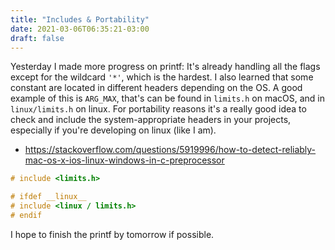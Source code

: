 ```yaml
---
title: "Includes & Portability"
date: 2021-03-06T06:35:21-03:00
draft: false
---
```


Yesterday I made more progress on printf:
It's already handling all the flags except for the wildcard `'*'`, which is the hardest.
I also learned that some constant are located in different headers depending on the OS.
A good example of this is `ARG_MAX`, that's can be found in `limits.h` on macOS,
and in `linux/limits.h` on linux.
For portability reasons it's a really good idea to check and include the
system-appropriate headers in your projects, especially if you're developing on
linux (like I am).

- https://stackoverflow.com/questions/5919996/how-to-detect-reliably-mac-os-x-ios-linux-windows-in-c-preprocessor

```c
# include <limits.h>

# ifdef __linux__
# include <linux / limits.h>
# endif
```

I hope to finish the printf by tomorrow if possible.
